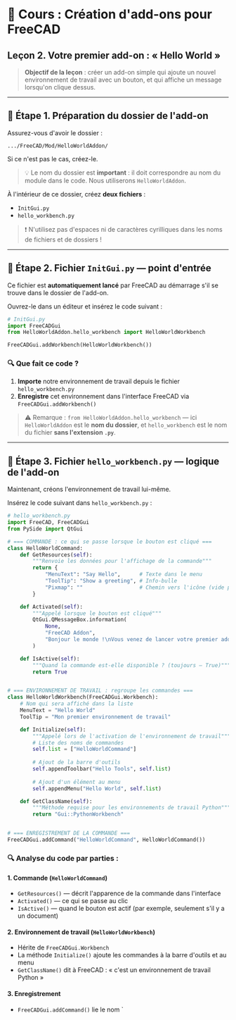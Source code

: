 # 📘 Cours : Création d'add-ons pour FreeCAD  
## Leçon 2. Votre premier add-on : « Hello World »

> **Objectif de la leçon** : créer un add-on simple qui ajoute un nouvel environnement de travail avec un bouton, et qui affiche un message lorsqu'on clique dessus.

---

## 📁 Étape 1. Préparation du dossier de l'add-on

Assurez-vous d'avoir le dossier :

```
.../FreeCAD/Mod/HelloWorldAddon/
```

Si ce n'est pas le cas, créez-le.

> 💡 Le nom du dossier est **important** : il doit correspondre au nom du module dans le code.
> Nous utiliserons `HelloWorldAddon`.

À l'intérieur de ce dossier, créez **deux fichiers** :
- `InitGui.py`
- `hello_workbench.py`

> ❗ N'utilisez pas d'espaces ni de caractères cyrilliques dans les noms de fichiers et de dossiers !

---

## 📄 Étape 2. Fichier `InitGui.py` — point d'entrée

Ce fichier est **automatiquement lancé** par FreeCAD au démarrage s'il se trouve dans le dossier de l'add-on.

Ouvrez-le dans un éditeur et insérez le code suivant :

```python
# InitGui.py
import FreeCADGui
from HelloWorldAddon.hello_workbench import HelloWorldWorkbench

FreeCADGui.addWorkbench(HelloWorldWorkbench())
```

### 🔍 Que fait ce code ?

1. **Importe** notre environnement de travail depuis le fichier `hello_workbench.py`
2. **Enregistre** cet environnement dans l'interface FreeCAD via `FreeCADGui.addWorkbench()`

> ⚠️ Remarque :
> `from HelloWorldAddon.hello_workbench` — ici `HelloWorldAddon` est le **nom du dossier**, et `hello_workbench` est le nom du fichier **sans l'extension `.py`**.

---

## 📄 Étape 3. Fichier `hello_workbench.py` — logique de l'add-on

Maintenant, créons l'environnement de travail lui-même.

Insérez le code suivant dans `hello_workbench.py` :

```python
# hello_workbench.py
import FreeCAD, FreeCADGui
from PySide import QtGui

# === COMMANDE : ce qui se passe lorsque le bouton est cliqué ===
class HelloWorldCommand:
    def GetResources(self):
        """Renvoie les données pour l'affichage de la commande"""
        return {
            "MenuText": "Say Hello",      # Texte dans le menu
            "ToolTip": "Show a greeting", # Info-bulle
            "Pixmap": ""                  # Chemin vers l'icône (vide pour l'instant)
        }

    def Activated(self):
        """Appelé lorsque le bouton est cliqué"""
        QtGui.QMessageBox.information(
            None,
            "FreeCAD Addon",
            "Bonjour le monde !\nVous venez de lancer votre premier add-on !"
        )

    def IsActive(self):
        """Quand la commande est-elle disponible ? (toujours — True)"""
        return True


# === ENVIRONNEMENT DE TRAVAIL : regroupe les commandes ===
class HelloWorldWorkbench(FreeCADGui.Workbench):
    # Nom qui sera affiché dans la liste
    MenuText = "Hello World"
    ToolTip = "Mon premier environnement de travail"

    def Initialize(self):
        """Appelé lors de l'activation de l'environnement de travail"""
        # Liste des noms de commandes
        self.list = ["HelloWorldCommand"]
        
        # Ajout de la barre d'outils
        self.appendToolbar("Hello Tools", self.list)
        
        # Ajout d'un élément au menu
        self.appendMenu("Hello World", self.list)

    def GetClassName(self):
        """Méthode requise pour les environnements de travail Python"""
        return "Gui::PythonWorkbench"


# === ENREGISTREMENT DE LA COMMANDE ===
FreeCADGui.addCommand("HelloWorldCommand", HelloWorldCommand())
```

### 🔍 Analyse du code par parties :

#### 1. **Commande (`HelloWorldCommand`)**
- `GetResources()` — décrit l'apparence de la commande dans l'interface
- `Activated()` — ce qui se passe au clic
- `IsActive()` — quand le bouton est actif (par exemple, seulement s'il y a un document)

#### 2. **Environnement de travail (`HelloWorldWorkbench`)**
- Hérite de `FreeCADGui.Workbench`
- La méthode `Initialize()` ajoute les commandes à la barre d'outils et au menu
- `GetClassName()` dit à FreeCAD : « c'est un environnement de travail Python »

#### 3. **Enregistrement**
- `FreeCADGui.addCommand()` lie le nom `